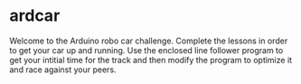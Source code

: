 # ardcar
Welcome to the Arduino robo car challenge.
Complete the lessons in order to get your car up and running.
Use the enclosed line follower program to get your intitial time for the track and then
modify the program to optimize it and race against your peers.
